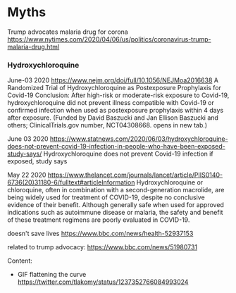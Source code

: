 # Myths

Trump advocates malaria drug for corona https://www.nytimes.com/2020/04/06/us/politics/coronavirus-trump-malaria-drug.html


### Hydroxychloroquine

June-03 2020
https://www.nejm.org/doi/full/10.1056/NEJMoa2016638 
A Randomized Trial of Hydroxychloroquine as Postexposure Prophylaxis for Covid-19
Conclusion:
After high-risk or moderate-risk exposure to Covid-19, hydroxychloroquine did not prevent illness compatible with Covid-19 or confirmed infection when used as postexposure prophylaxis within 4 days after exposure. (Funded by David Baszucki and Jan Ellison Baszucki and others; ClinicalTrials.gov number, NCT04308668. opens in new tab.)


June 03 2020
https://www.statnews.com/2020/06/03/hydroxychloroquine-does-not-prevent-covid-19-infection-in-people-who-have-been-exposed-study-says/ 
Hydroxychloroquine does not prevent Covid-19 infection if exposed, study says


May 22 2020
https://www.thelancet.com/journals/lancet/article/PIIS0140-6736(20)31180-6/fulltext#articleInformation
Hydroxychloroquine or chloroquine, often in combination with a second-generation macrolide, are being widely used for treatment of COVID-19, despite no conclusive evidence of their benefit. Although generally safe when used for approved indications such as autoimmune disease or malaria, the safety and benefit of these treatment regimens are poorly evaluated in COVID-19.


doesn't save lives https://www.bbc.com/news/health-52937153

related to trump advocacy: https://www.bbc.com/news/51980731





Content:
* GIF flattening the curve https://twitter.com/tlakomy/status/1237352766084993024
